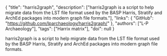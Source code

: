{
  "title": "harris2graph",
  "description": ["harris2graph is a script to help migrate data from the LST file format used by the BASP Harris, Stratify and ArchEd packages into modern graph file formats."],
  "links": {
    "GitHub": "https://github.com/lparchaeology/harris2graph/"
  },
  "authors": ["L-P Archaeology"],
  "tags": ["Harrix matrix"],
  "doi": null
}

<!-- Generated by csv2md.R – do not edit by hand -->

harris2graph is a script to help migrate data from the LST file format used by the BASP Harris, Stratify and ArchEd packages into modern graph file formats.